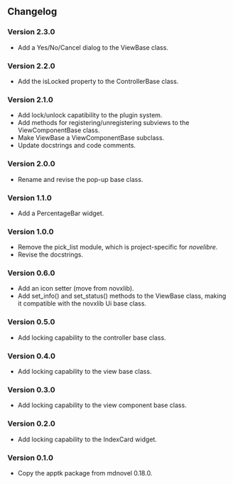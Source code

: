 ## Changelog

### Version 2.3.0

- Add a Yes/No/Cancel dialog to the ViewBase class.

### Version 2.2.0

- Add the isLocked property to the ControllerBase class.

### Version 2.1.0

- Add lock/unlock capatibility to the plugin system.
- Add methods for registering/unregistering subviews to the ViewComponentBase class.
- Make ViewBase a ViewComponentBase subclass.
- Update docstrings and code comments.

### Version 2.0.0

- Rename and revise the pop-up base class.

### Version 1.1.0

- Add a PercentageBar widget.

### Version 1.0.0

- Remove the pick_list module, which is project-specific for *novelibre*. 
- Revise the docstrings.

### Version 0.6.0

- Add an icon setter (move from novxlib).
- Add set_info() and set_status() methods to the ViewBase class, making it compatible with the novxlib Ui base class.

### Version 0.5.0

- Add locking capability to the controller base class.

### Version 0.4.0

- Add locking capability to the view base class.

### Version 0.3.0

- Add locking capability to the view component base class.

### Version 0.2.0

- Add locking capability to the IndexCard widget.

### Version 0.1.0

- Copy the apptk package from mdnovel 0.18.0.



